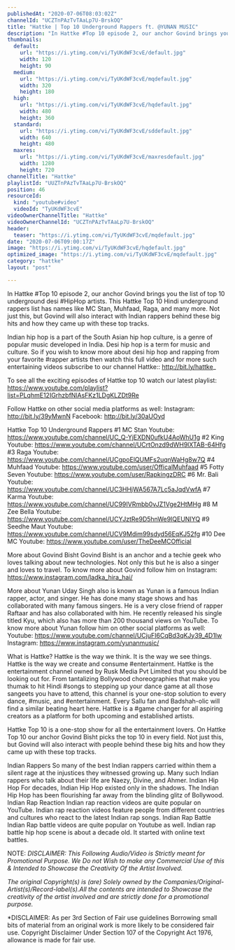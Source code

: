 ```yaml
---
publishedAt: "2020-07-06T08:03:02Z"
channelId: "UCZTnPAzTvTAaLp7U-BrskOQ"
title: "Hattke | Top 10 Underground Rappers ft. @YUNAN MUSIC"
description: "In Hattke #Top 10 episode 2, our anchor Govind brings you the list of top 10 underground desi #HipHop artists. This Hattke Top 10 Hindi underground rappers list has names like MC Stan, Muhfaad, Raga, and many more. Not just this, but Govind will also interact with Indian rappers behind these big hits and how they came up with these top tracks. \n\nIndian hip hop is a part of the South Asian hip hop culture, is a genre of popular music developed in India. Desi hip hop is a term for music and culture. So if you wish to know more about desi hip hop and rapping from your favorite #rapper artists then watch this full video and for more such entertaining videos subscribe to our channel Hattke:: http://bit.ly/hattke_\n\nTo see all the exciting episodes of Hattke top 10 watch our latest playlist: https://www.youtube.com/playlist?list=PLqhmE12IGrhzbfNlAsFKz1LDgKLZDt9Re\n\nFollow Hattke on other social media platforms as well:\nInstagram: http://bit.ly/39yMwnN \nFacebook: http://bit.ly/30aUOyd\n\nHattke Top 10 Underground Rappers\n#1 MC Stan\nYoutube: https://www.youtube.com/channel/UC_Q-YjEXDN0ufkU4AoWhU1g\n#2 King\nYoutube: https://www.youtube.com/channel/UCrtOnzd9dWH9lXTAB-64Hfg\n#3 Raga\nYoutube: https://www.youtube.com/channel/UCgpoElQUMFs2uqnWaHg8w7Q\n#4 Muhfaad\nYoutube: https://www.youtube.com/user/OfficalMuhfaad\n#5 Fotty Seven\nYoutube: https://www.youtube.com/user/RapkingzDRC\n#6 Mr. Bali\nYoutube: https://www.youtube.com/channel/UC3HHjWA567A7Lc5aJqdVwfA\n#7 Karma\nYoutube: https://www.youtube.com/channel/UC99IVRmbb0vJZ1Vge2HtMHg\n#8 M Zee Bella\nYoutube: https://www.youtube.com/channel/UCYJztRe9D5hnWe9IQEUNIYQ\n#9 Seedhe Maut\nYoutube: https://www.youtube.com/channel/UCV9Mdim99sdyd56EqKJ52fg\n#10 Dee MC\nYoutube: https://www.youtube.com/user/TheDeeMCOfficial\n\nMore about Govind Bisht\nGovind Bisht is an anchor and a techie geek who loves talking about new technologies. Not only this but he is also a singer and loves to travel. To know more about Govind follow him on Instagram: https://www.instagram.com/ladka_hira_hai/\n\nMore about Yunan\nUday Singh also is known as Yunan is a famous Indian rapper, actor, and singer. He has done many stage shows and has collaborated with many famous singers. He is a very close friend of rapper Raftaar and has also collaborated with him. He recently released his single titled Kyu, which also has more than 200 thousand views on YouTube. To know more about Yunan follow him on other social platforms as well:\nYoutube: https://www.youtube.com/channel/UCjuFI6CqBd3qKJy39_4D1Iw\nInstagram: https://www.instagram.com/yunanmusic/\n\nWhat is Hattke? Hattke is the way we think. It is the way we see things. Hattke is the way we create and consume #entertainment. Hattke is the entertainment channel owned by Rusk Media Pvt Limited that you should be looking out for. From tantalizing Bollywood choreographies that make you thumak to hit Hindi #songs to stepping up your dance game at all those sangeets you have to attend, this channel is your one-stop solution to every dance, #music, and #entertainment. Every Sallu fan and Badshah-olic will find a similar beating heart here. Hattke is a #game changer for all aspiring creators as a platform for both upcoming and established artists. \n\nHattke Top 10 is a one-stop show for all the entertainment lovers. On Hattke Top 10 our anchor Govind Bisht picks the top 10 in every field. Not just this, but Govind will also interact with people behind these big hits and how they came up with these top tracks. \n\nIndian Rappers\nSo many of the best Indian rappers carried within them a silent rage at the injustices they witnessed growing up. Many such Indian rappers who talk about their life are Naezy, Divine, and Ahmer.\nIndian Hip Hop\nFor decades, Indian Hip Hop existed only in the shadows. The Indian Hip Hop has been flourishing far away from the blinding glitz of Bollywood. \nIndian Rap Reaction\nIndian rap reaction videos are quite popular on YouTube. Indian rap reaction videos feature people from different countries and cultures who react to the latest Indian rap songs.\nIndian Rap Battle\nIndian Rap battle videos are quite popular on Youtube as well. Indian rap battle hip hop scene is about a decade old. It started with online text battles. \n\nNOTE:\n*DISCLAIMER: This Following Audio/Video is Strictly meant for Promotional Purpose. We Do not Wish to make any Commercial Use of this & Intended to Showcase the Creativity Of the Artist Involved.*\n\n*The original Copyright(s) is (are) Solely owned by the Companies/Original-Artist(s)/Record-label(s).All the contents are intended to Showcase the creativity of the artist involved and are strictly done for a promotional purpose.*\n\n*DISCLAIMER: As per 3rd Section of Fair use guidelines Borrowing small bits of material from an original work is more likely to be considered fair use. Copyright Disclaimer Under Section 107 of the Copyright Act 1976, allowance is made for fair use."
thumbnails:
  default:
    url: "https://i.ytimg.com/vi/TyUKdWF3cvE/default.jpg"
    width: 120
    height: 90
  medium:
    url: "https://i.ytimg.com/vi/TyUKdWF3cvE/mqdefault.jpg"
    width: 320
    height: 180
  high:
    url: "https://i.ytimg.com/vi/TyUKdWF3cvE/hqdefault.jpg"
    width: 480
    height: 360
  standard:
    url: "https://i.ytimg.com/vi/TyUKdWF3cvE/sddefault.jpg"
    width: 640
    height: 480
  maxres:
    url: "https://i.ytimg.com/vi/TyUKdWF3cvE/maxresdefault.jpg"
    width: 1280
    height: 720
channelTitle: "Hattke"
playlistId: "UUZTnPAzTvTAaLp7U-BrskOQ"
position: 46
resourceId:
  kind: "youtube#video"
  videoId: "TyUKdWF3cvE"
videoOwnerChannelTitle: "Hattke"
videoOwnerChannelId: "UCZTnPAzTvTAaLp7U-BrskOQ"
header:
  teaser: "https://i.ytimg.com/vi/TyUKdWF3cvE/mqdefault.jpg"
date: "2020-07-06T09:00:17Z"
image: "https://i.ytimg.com/vi/TyUKdWF3cvE/hqdefault.jpg"
optimized_image: "https://i.ytimg.com/vi/TyUKdWF3cvE/mqdefault.jpg"
category: "hattke"
layout: "post"

---
```

In Hattke #Top 10 episode 2, our anchor Govind brings you the list of top 10 underground desi #HipHop artists. This Hattke Top 10 Hindi underground rappers list has names like MC Stan, Muhfaad, Raga, and many more. Not just this, but Govind will also interact with Indian rappers behind these big hits and how they came up with these top tracks. 

Indian hip hop is a part of the South Asian hip hop culture, is a genre of popular music developed in India. Desi hip hop is a term for music and culture. So if you wish to know more about desi hip hop and rapping from your favorite #rapper artists then watch this full video and for more such entertaining videos subscribe to our channel Hattke:: http://bit.ly/hattke_

To see all the exciting episodes of Hattke top 10 watch our latest playlist: https://www.youtube.com/playlist?list=PLqhmE12IGrhzbfNlAsFKz1LDgKLZDt9Re

Follow Hattke on other social media platforms as well:
Instagram: http://bit.ly/39yMwnN 
Facebook: http://bit.ly/30aUOyd

Hattke Top 10 Underground Rappers
#1 MC Stan
Youtube: https://www.youtube.com/channel/UC_Q-YjEXDN0ufkU4AoWhU1g
#2 King
Youtube: https://www.youtube.com/channel/UCrtOnzd9dWH9lXTAB-64Hfg
#3 Raga
Youtube: https://www.youtube.com/channel/UCgpoElQUMFs2uqnWaHg8w7Q
#4 Muhfaad
Youtube: https://www.youtube.com/user/OfficalMuhfaad
#5 Fotty Seven
Youtube: https://www.youtube.com/user/RapkingzDRC
#6 Mr. Bali
Youtube: https://www.youtube.com/channel/UC3HHjWA567A7Lc5aJqdVwfA
#7 Karma
Youtube: https://www.youtube.com/channel/UC99IVRmbb0vJZ1Vge2HtMHg
#8 M Zee Bella
Youtube: https://www.youtube.com/channel/UCYJztRe9D5hnWe9IQEUNIYQ
#9 Seedhe Maut
Youtube: https://www.youtube.com/channel/UCV9Mdim99sdyd56EqKJ52fg
#10 Dee MC
Youtube: https://www.youtube.com/user/TheDeeMCOfficial

More about Govind Bisht
Govind Bisht is an anchor and a techie geek who loves talking about new technologies. Not only this but he is also a singer and loves to travel. To know more about Govind follow him on Instagram: https://www.instagram.com/ladka_hira_hai/

More about Yunan
Uday Singh also is known as Yunan is a famous Indian rapper, actor, and singer. He has done many stage shows and has collaborated with many famous singers. He is a very close friend of rapper Raftaar and has also collaborated with him. He recently released his single titled Kyu, which also has more than 200 thousand views on YouTube. To know more about Yunan follow him on other social platforms as well:
Youtube: https://www.youtube.com/channel/UCjuFI6CqBd3qKJy39_4D1Iw
Instagram: https://www.instagram.com/yunanmusic/

What is Hattke? Hattke is the way we think. It is the way we see things. Hattke is the way we create and consume #entertainment. Hattke is the entertainment channel owned by Rusk Media Pvt Limited that you should be looking out for. From tantalizing Bollywood choreographies that make you thumak to hit Hindi #songs to stepping up your dance game at all those sangeets you have to attend, this channel is your one-stop solution to every dance, #music, and #entertainment. Every Sallu fan and Badshah-olic will find a similar beating heart here. Hattke is a #game changer for all aspiring creators as a platform for both upcoming and established artists. 

Hattke Top 10 is a one-stop show for all the entertainment lovers. On Hattke Top 10 our anchor Govind Bisht picks the top 10 in every field. Not just this, but Govind will also interact with people behind these big hits and how they came up with these top tracks. 

Indian Rappers
So many of the best Indian rappers carried within them a silent rage at the injustices they witnessed growing up. Many such Indian rappers who talk about their life are Naezy, Divine, and Ahmer.
Indian Hip Hop
For decades, Indian Hip Hop existed only in the shadows. The Indian Hip Hop has been flourishing far away from the blinding glitz of Bollywood. 
Indian Rap Reaction
Indian rap reaction videos are quite popular on YouTube. Indian rap reaction videos feature people from different countries and cultures who react to the latest Indian rap songs.
Indian Rap Battle
Indian Rap battle videos are quite popular on Youtube as well. Indian rap battle hip hop scene is about a decade old. It started with online text battles. 

NOTE:
*DISCLAIMER: This Following Audio/Video is Strictly meant for Promotional Purpose. We Do not Wish to make any Commercial Use of this & Intended to Showcase the Creativity Of the Artist Involved.*

*The original Copyright(s) is (are) Solely owned by the Companies/Original-Artist(s)/Record-label(s).All the contents are intended to Showcase the creativity of the artist involved and are strictly done for a promotional purpose.*

*DISCLAIMER: As per 3rd Section of Fair use guidelines Borrowing small bits of material from an original work is more likely to be considered fair use. Copyright Disclaimer Under Section 107 of the Copyright Act 1976, allowance is made for fair use.
